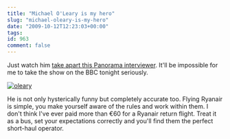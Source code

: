 ```yaml
---
title: "Michael O'Leary is my hero"
slug: "michael-oleary-is-my-hero"
date: "2009-10-12T12:23:03+00:00"
tags:
id: 963
comment: false
---
```


Just watch him [take apart this Panorama interviewer](http://news.bbc.co.uk/panorama/hi/front_page/newsid_8298000/8298750.stm). It'll be impossible for me to take the show on the BBC tonight seriously.

[![oleary](https://d1tidq54inel9p.cloudfront.net/wp-content/uploads/2009/10/oleary.png "oleary")](http://news.bbc.co.uk/panorama/hi/front_page/newsid_8298000/8298750.stm)

He is not only hysterically funny but completely accurate too. Flying Ryanair is simple, you make yourself aware of the rules and work within them. I don't think I've ever paid more than €60 for a Ryanair return flight. Treat it as a bus, set your expectations correctly and you'll find them the perfect short-haul operator.
